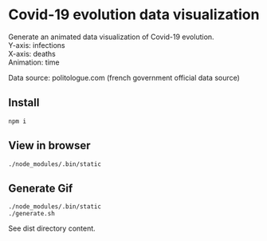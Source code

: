 # Covid-19 evolution data visualization

Generate an animated data visualization of Covid-19 evolution.  
Y-axis: infections  
X-axis: deaths  
Animation: time  

Data source: politologue.com (french government official data source)

## Install

    npm i

## View in browser

    ./node_modules/.bin/static

## Generate Gif

    ./node_modules/.bin/static
    ./generate.sh

See dist directory content.

